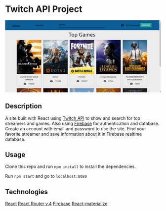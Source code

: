 # Twitch API Project

![Alt text](src/images/recording.gif?raw=true "Twitch API Project")

## Description

A site built with React using [Twitch API](https://dev.twitch.tv/docs/v5) to show and search for top streamers and games. Also using [Firebase](https://firebase.google.com/) for authentication and database.
Create an account with email and password to use the site. Find your favorite streamer and save information about it in Firebase realtime database.

## Usage

Clone this repo and run `npm install` to install the dependencies.

Run `npm start` and go to `localhost:8080`

## Technologies

[React](https://reactjs.org/)
[React Router v.4](https://reacttraining.com/react-router/)
[Firebase](https://firebase.google.com/)
[React-materialize](https://react-materialize.github.io/#/)